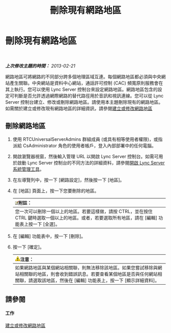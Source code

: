 ﻿---
title: 刪除現有網路地區
TOCTitle: 刪除現有網路地區
ms:assetid: c7293a2f-2b49-4c4a-903f-f7edcea2bc5f
ms:mtpsurl: https://technet.microsoft.com/zh-tw/library/JJ721882(v=OCS.15)
ms:contentKeyID: 49890305
ms.date: 08/24/2015
mtps_version: v=OCS.15
ms.translationtype: HT
---

# 刪除現有網路地區

 

_**上次修改主題的時間：** 2013-02-21_

網路地區可將網路的不同部分跨多個地理區域互連。每個網路地區都必須與中央網站產生關聯。中央網站是資料中心網站，通話許可控制 (CAC) 頻寬原則服務會在其上執行。您可以使用 Lync Server 控制台來設定網路地區。網路地區包含的設定可判斷是否允許透過網際網路的替代路徑用於音訊和視訊連線。您可以從 Lync Server 控制台建立、修改或刪除網路地區。請使用本主題刪除現有的網路地區。如需關於建立或修改現有網路地區的詳細資訊，請參閱[建立或修改網路地區](lync-server-2013-creating-or-modifying-network-regions.md)

## 刪除網路地區

1.  使用 RTCUniversalServerAdmins 群組成員 (或具有相等使用者權限)，或指派給 CsAdministrator 角色的使用者帳戶，登入內部部署中的任何電腦。

2.  開啟瀏覽器視窗，然後輸入管理 URL 以開啟 Lync Server 控制台。如需可用於啟動 Lync Server 控制台的不同方法的詳細資料，請參閱[開啟 Lync Server 系統管理工具](lync-server-2013-open-lync-server-administrative-tools.md)。

3.  在左導覽列中，按一下 \[網路設定\]，然後按一下 \[地區\]。

4.  在 \[地區\] 頁面上，按一下您要刪除的地區。
    
    <table>
    <thead>
    <tr class="header">
    <th><img src="images/Gg398811.note(OCS.15).gif" title="note" alt="note" />附註：</th>
    </tr>
    </thead>
    <tbody>
    <tr class="odd">
    <td>您一次可以刪除一個以上的地區。若要這樣做，請按 CTRL，並在按住 CTRL 鍵時選取一個以上的地區。或者，若要選取所有地區，請在 [編輯] 功能表上按一下 [全選]。</td>
    </tr>
    </tbody>
    </table>


5.  在 \[編輯\] 功能表中，按一下 \[刪除\]。

6.  按一下 \[確定\]。
    
    <table>
    <thead>
    <tr class="header">
    <th><img src="images/Hh202161.warning(OCS.15).gif" title="warning" alt="warning" />注意：</th>
    </tr>
    </thead>
    <tbody>
    <tr class="odd">
    <td>如果網路地區與某個網站相關聯，則無法移除該地區。如果您嘗試移除與網站相關聯的地區，則會收到錯誤訊息。若要查看某個地區是否與任何網站相關聯，請選取該地區，然後在 [編輯] 功能表上，按一下 [顯示詳細資料]。</td>
    </tr>
    </tbody>
    </table>


## 請參閱

#### 工作

[建立或修改網路地區](lync-server-2013-creating-or-modifying-network-regions.md)

